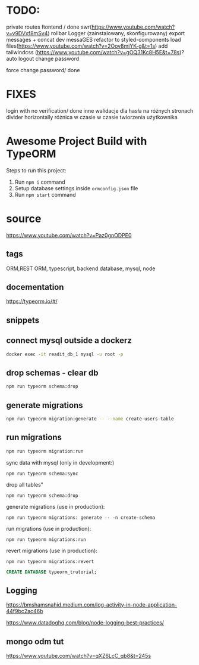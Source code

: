 # TODO:
private routes ftontend / done
swr(https://www.youtube.com/watch?v=v9DVxf8mSv4)
rollbar
Logger (zainstalowany, skonfigurowany)
export messages + concat dev messaGES
refactor to styled-components
load files(https://www.youtube.com/watch?v=2Oov8miYK-g&t=1s)
add tailwindcss (https://www.youtube.com/watch?v=gOQ31Kc8H5E&t=78s)?
auto logout
change password

force change password/ done


# FIXES
login with no verification/ done
inne walidacje dla hasła na różnych stronach
divider horizontally
różnica w czasie w czasie twiorzenia użytkownika

# Awesome Project Build with TypeORM

Steps to run this project:

1. Run `npm i` command
2. Setup database settings inside `ormconfig.json` file
3. Run `npm start` command

# source

https://www.youtube.com/watch?v=Paz0gnODPE0

## tags

ORM,REST ORM, typescript, backend database, mysql, node

## docementation

https://typeorm.io/#/

## snippets

## connect mysql outside a dockerz
```sh
docker exec -it readit_db_1 mysql -u root -p
```

## drop schemas - clear db
```sh
npm run typeorm schema:drop
```

## generate migrations
```sh
npm run typeorm migration:generate -- --name create-users-table
```

## run migrations
```sh
npm run typeorm migration:run
```
sync data with mysql (only in development:)

```
npm run typeorm schema:sync
```

drop all tables"

```
npm run typeorm schema:drop
```

generate migrations (use in production):

```
npm run typeorm migrations: generate -- -n create-schema
```

run migrations (use in production):

```
npm run typeorm migrations:run
```

revert migrations (use in production):

```
npm run typeorm migrations:revert
```

```sql
CREATE DATABASE typeorm_trutorial;
```


## Logging
https://bmshamsnahid.medium.com/log-activity-in-node-application-44f9bc2ac46b

https://www.datadoghq.com/blog/node-logging-best-practices/

## mongo odm tut
https://www.youtube.com/watch?v=qXZ6LcC_qb8&t=245s